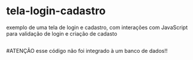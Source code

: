 # tela-login-cadastro
exemplo de uma tela de login e cadastro, com interações com JavaScript para validação de login e criação de cadasto 
##
#ATENÇÃO
esse código não foi integrado à um banco de dados!!
